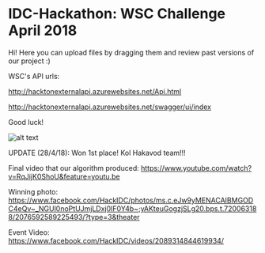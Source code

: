 # IDC-Hackathon: WSC Challenge April 2018

Hi!
Here you can upload files by dragging them and review past versions of our project :)

WSC's API urls:

http://hacktonexternalapi.azurewebsites.net/Api.html

http://hacktonexternalapi.azurewebsites.net/swagger/ui/index

Good luck!

![alt text](https://www.2b-angels.com/wp-content/uploads/full-logo-blk.png)


UPDATE (28/4/18): Won 1st place! Kol Hakavod team!!!

Final video that our algorithm produced:
https://www.youtube.com/watch?v=RqJijK0ShoU&feature=youtu.be

Winning photo:
https://www.facebook.com/HackIDC/photos/ms.c.eJw9yMENACAIBMGODC4eQv~_NGUl0noPtUJmjLDxj0IF0Y4b~;yAKteuGogzjSLg20.bps.t.720063188/2076592589225493/?type=3&theater

Event Video:
https://www.facebook.com/HackIDC/videos/2089314844619934/
